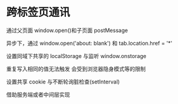 # 跨标签页通讯

通过父页面 window.open()和子页面 postMessage

异步下，通过 window.open('about: blank') 和 tab.location.href = '\*'

设置同域下共享的 localStorage 与监听 window.onstorage

重复写入相同的值无法触发
会受到浏览器隐身模式等的限制

设置共享 cookie 与不断轮询脏检查(setInterval)

借助服务端或者中间层实现
